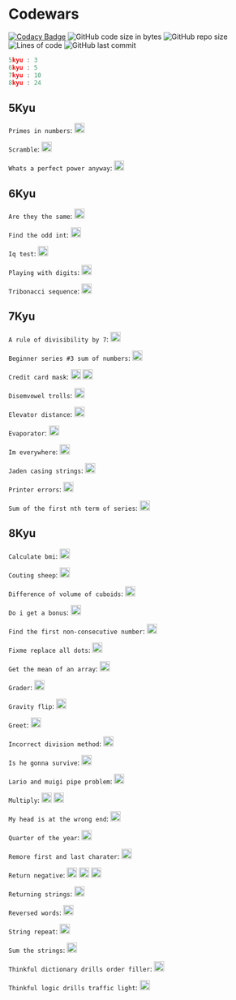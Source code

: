 # Codewars

[![Codacy Badge](https://app.codacy.com/project/badge/Grade/569dfe5fc5c84deaba902a4151cab5c5)](https://www.codacy.com/gh/Sigmanificient/codewars/dashboard?utm_source=github.com&amp;utm_medium=referral&amp;utm_content=Sigmanificient/codewars&amp;utm_campaign=Badge_Grade) 
![GitHub code size in bytes](https://img.shields.io/github/languages/code-size/Sigmanificient/codewars)
![GitHub repo size](https://img.shields.io/github/repo-size/Sigmanificient/codewars)
![Lines of code](https://img.shields.io/tokei/lines/github/Sigmanificient/codewars)
![GitHub last commit](https://img.shields.io/github/last-commit/Sigmanificient/codewars)
```c
5kyu : 3
6kyu : 5
7kyu : 10
8kyu : 24
```

## 5Kyu

`Primes in numbers`:  <img src="https://github.com/Sigmanificient/codewars/blob/master/assets/py.png" height="20px">

`Scramble`:  <img src="https://github.com/Sigmanificient/codewars/blob/master/assets/py.png" height="20px">

`Whats a perfect power anyway`:  <img src="https://github.com/Sigmanificient/codewars/blob/master/assets/py.png" height="20px">

## 6Kyu

`Are they the same`:  <img src="https://github.com/Sigmanificient/codewars/blob/master/assets/py.png" height="20px">

`Find the odd int`:  <img src="https://github.com/Sigmanificient/codewars/blob/master/assets/py.png" height="20px">

`Iq test`:  <img src="https://github.com/Sigmanificient/codewars/blob/master/assets/py.png" height="20px">

`Playing with digits`:  <img src="https://github.com/Sigmanificient/codewars/blob/master/assets/py.png" height="20px">

`Tribonacci sequence`:  <img src="https://github.com/Sigmanificient/codewars/blob/master/assets/py.png" height="20px">

## 7Kyu

`A rule of divisibility by 7`:  <img src="https://github.com/Sigmanificient/codewars/blob/master/assets/py.png" height="20px">

`Beginner series #3 sum of numbers`:  <img src="https://github.com/Sigmanificient/codewars/blob/master/assets/py.png" height="20px">

`Credit card mask`:  <img src="https://github.com/Sigmanificient/codewars/blob/master/assets/js.png" height="20px"> <img src="https://github.com/Sigmanificient/codewars/blob/master/assets/py.png" height="20px">

`Disemvowel trolls`:  <img src="https://github.com/Sigmanificient/codewars/blob/master/assets/py.png" height="20px">

`Elevator distance`:  <img src="https://github.com/Sigmanificient/codewars/blob/master/assets/py.png" height="20px">

`Evaporator`:  <img src="https://github.com/Sigmanificient/codewars/blob/master/assets/py.png" height="20px">

`Im everywhere`:  <img src="https://github.com/Sigmanificient/codewars/blob/master/assets/py.png" height="20px">

`Jaden casing strings`:  <img src="https://github.com/Sigmanificient/codewars/blob/master/assets/py.png" height="20px">

`Printer errors`:  <img src="https://github.com/Sigmanificient/codewars/blob/master/assets/py.png" height="20px">

`Sum of the first nth term of series`:  <img src="https://github.com/Sigmanificient/codewars/blob/master/assets/py.png" height="20px">

## 8Kyu

`Calculate bmi`:  <img src="https://github.com/Sigmanificient/codewars/blob/master/assets/py.png" height="20px">

`Couting sheep`:  <img src="https://github.com/Sigmanificient/codewars/blob/master/assets/py.png" height="20px">

`Difference of volume of cuboids`:  <img src="https://github.com/Sigmanificient/codewars/blob/master/assets/py.png" height="20px">

`Do i get a bonus`:  <img src="https://github.com/Sigmanificient/codewars/blob/master/assets/py.png" height="20px">

`Find the first non-consecutive number`:  <img src="https://github.com/Sigmanificient/codewars/blob/master/assets/py.png" height="20px">

`Fixme replace all dots`:  <img src="https://github.com/Sigmanificient/codewars/blob/master/assets/py.png" height="20px">

`Get the mean of an array`:  <img src="https://github.com/Sigmanificient/codewars/blob/master/assets/py.png" height="20px">

`Grader`:  <img src="https://github.com/Sigmanificient/codewars/blob/master/assets/py.png" height="20px">

`Gravity flip`:  <img src="https://github.com/Sigmanificient/codewars/blob/master/assets/py.png" height="20px">

`Greet`:  <img src="https://github.com/Sigmanificient/codewars/blob/master/assets/py.png" height="20px">

`Incorrect division method`:  <img src="https://github.com/Sigmanificient/codewars/blob/master/assets/py.png" height="20px">

`Is he gonna survive`:  <img src="https://github.com/Sigmanificient/codewars/blob/master/assets/py.png" height="20px">

`Lario and muigi pipe problem`:  <img src="https://github.com/Sigmanificient/codewars/blob/master/assets/py.png" height="20px">

`Multiply`:  <img src="https://github.com/Sigmanificient/codewars/blob/master/assets/py.png" height="20px"> <img src="https://github.com/Sigmanificient/codewars/blob/master/assets/sql.png" height="20px">

`My head is at the wrong end`:  <img src="https://github.com/Sigmanificient/codewars/blob/master/assets/py.png" height="20px">

`Quarter of the year`:  <img src="https://github.com/Sigmanificient/codewars/blob/master/assets/py.png" height="20px">

`Remore first and last charater`:  <img src="https://github.com/Sigmanificient/codewars/blob/master/assets/py.png" height="20px">

`Return negative`:  <img src="https://github.com/Sigmanificient/codewars/blob/master/assets/js.png" height="20px"> <img src="https://github.com/Sigmanificient/codewars/blob/master/assets/php.png" height="20px"> <img src="https://github.com/Sigmanificient/codewars/blob/master/assets/py.png" height="20px">

`Returning strings`:  <img src="https://github.com/Sigmanificient/codewars/blob/master/assets/sql.png" height="20px">

`Reversed words`:  <img src="https://github.com/Sigmanificient/codewars/blob/master/assets/py.png" height="20px">

`String repeat`:  <img src="https://github.com/Sigmanificient/codewars/blob/master/assets/py.png" height="20px">

`Sum the strings`:  <img src="https://github.com/Sigmanificient/codewars/blob/master/assets/py.png" height="20px">

`Thinkful dictionary drills order filler`:  <img src="https://github.com/Sigmanificient/codewars/blob/master/assets/py.png" height="20px">

`Thinkful logic drills traffic light`:  <img src="https://github.com/Sigmanificient/codewars/blob/master/assets/py.png" height="20px">

